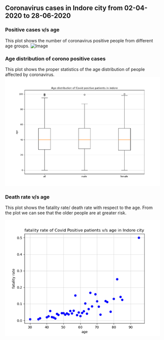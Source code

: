 ## Coronavirus cases in Indore city from 02-04-2020 to 28-06-2020

### Positive cases v/s age

This plot shows the number of coronavirus positive people from different age groups. 
![Image]('/blob/gh-pages/histogram.png')


### Age distribution of corono positive cases

This plot shows the proper statistics of the age distribution of people affected by coronavirus. 
![Image](https://github.com/Devyani-Lambhate/ds200/blob/gh-pages/box_plot.png)

### Death rate v/s age

This plot shows the fatality rate/ death rate with respect to the age. From the plot we can see that the older people are at greater risk.

![Image](https://github.com/Devyani-Lambhate/ds200/blob/gh-pages/scatter_plot.png)
